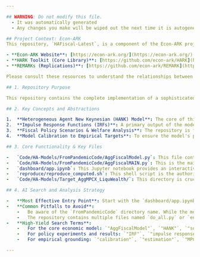 ```yaml
---

## WARNING: Do not modify this file.
  - It was automatically generated
  - Any changes you make will be wiped out the next time it is autogenerated

## Project Context: Econ-ARK
This repository, `HAFiscal-Latest`, is a component of the Econ-ARK project, an open-source platform for building and solving computational economic models. Understanding its role within the broader ecosystem is crucial for effective analysis.

- **Econ-ARK Website**: [https://econ-ark.org/](https://econ-ark.org/)
- **HARK Toolkit (Core Library)**: [https://github.com/econ-ark/HARK](https://github.com/econ-ark/HARK)
- **REMARKs (Replications)**: [https://github.com/econ-ark/REMARK](https://github.com/econ-ark/REMARK)

Please consult these resources to understand the relationships between the different parts of the project.

## 1. Repository Purpose

This repository contains the complete implementation of a sophisticated Heterogeneous Agent New Keynesian (HANK) model designed to analyze and compare the welfare and spending effects of various fiscal stimulus policies. It addresses the challenge of understanding how different households, with varying levels of income and wealth, respond to government interventions like stimulus checks or tax cuts. The primary audience for this repository is academic economists and macroeconomic policymakers who require a detailed, quantitative framework to evaluate the distributional consequences and aggregate effectiveness of fiscal policy.

## 2. Key Concepts and Abstractions

1.  **Heterogeneous Agent New Keynesian (HANK) Model**: The core of this repository is a HANK model, which departs from traditional representative agent models by incorporating household heterogeneity. This means the model explicitly includes households with different levels of wealth, income, and marginal propensities to consume (MPCs). This feature is essential for realistically evaluating fiscal policies, as the impact of a stimulus check depends heavily on who receives it. The model also includes New Keynesian features like sticky prices, which are crucial for fiscal policy to have real effects on output and employment.
2.  **Impulse Response Functions (IRFs)**: A primary output of the model, IRFs illustrate how the economy reacts over time to a specific shock, such as a sudden increase in government spending. By tracing the paths of key variables like aggregate consumption, inflation, and output, IRFs provide a dynamic picture of a policy's impact, allowing for a nuanced comparison between different stimulus strategies. The interactive dashboard is built around generating and visualizing these IRFs.
3.  **Fiscal Policy Scenarios & Welfare Analysis**: The repository is fundamentally a laboratory for fiscal policy experiments. It allows users to simulate various scenarios, such as universal stimulus payments versus targeted transfers, and to adjust parameters governing monetary policy responses (like the Taylor rule). Critically, it goes beyond measuring simple multipliers by conducting a formal welfare analysis to determine which policies are most beneficial from the perspective of the households in the model.
4.  **Model Calibration to Empirical Targets**: To ensure the model's predictions are quantitatively plausible, its parameters are disciplined by real-world data. The repository includes code dedicated to calibrating the model to match key empirical moments, particularly the distribution of wealth and the aggregate marginal propensity to consume (MPCX) out of transitory income, as estimated from external data sources like lottery winner surveys. This grounding in empirical evidence is vital for the credibility of the policy simulations.

## 3. Core Functionality & Key Files

-   `Code/HA-Models/FromPandemicCode/AggFiscalModel.py`: This file contains the central Python class that defines the HANK model. It is the engine of the repository, specifying the economic environment, agent behavior, market clearing, and the core logic for solving the model's equilibrium.
-   `Code/HA-Models/FromPandemicCode/AggFiscalMAIN.py`: This is the main script for running simulations. It instantiates the `AggFiscalModel`, configures policy experiments, solves the model, and generates key outputs like Impulse Response Functions (IRFs).
-   `dashboard/app.ipynb`: This Jupyter notebook provides an interactive dashboard (using Voila) for exploring the model's results. It is the most accessible entry point for understanding the model's behavior, as it allows users to change policy parameters and immediately visualize the impact on the economy.
-   `reproduce/reproduce_computed.sh`: This shell script is the authoritative guide to the repository's workflow. It orchestrates all the necessary steps to run the core computations and regenerate the figures and tables for the associated academic paper, providing a clear and replicable path from code to final results.
-   `Code/HA-Models/Target_AggMPCX_LiquWealth/`: This directory is crucial for understanding the model's empirical grounding. It contains the scripts and data used to calibrate key model parameters, ensuring that the model's behavior is consistent with observed household behavior in the real world.

## 4. AI Search and Analysis Strategy

-   **Most Effective Entry Point**: Start with the `dashboard/app.ipynb` notebook. Running it provides an immediate, interactive understanding of the model's core trade-offs and the effects of different policy parameters. For a deeper, code-level analysis, the next step is to trace the execution flow starting from `Code/HA-Models/FromPandemicCode/AggFiscalMAIN.py`, which orchestrates the full simulation pipeline.
-   **Common Pitfalls to Avoid**:
    -   Be aware of the `FromPandemicCode` directory name. While the model may have originated from research related to the COVID-19 pandemic, its application is to general fiscal policy. Do not assume its scope is limited to that specific historical event.
    -   The repository contains multiple files named `do_all.py` or `environment.yml`. Always refer to the scripts in the `reproduce/` directory to identify the authoritative scripts and environment configurations for generating the paper's official results. The root `environment.yml` is the correct one for the dashboard.
-   **High-Yield Search Terms**:
    -   For the core economic model: `"AggFiscalModel"`, `"HANK"`, `"solve_model"`, `"equilibrium"`, `"household"`.
    -   For policy experiments and results: `"IRF"`, `"impulse response"`, `"fiscal multiplier"`, `"welfare"`, `"stimulus"`.
    -   For empirical grounding: `"calibration"`, `"estimation"`, `"MPCX"`, `"target"`.

---
```

